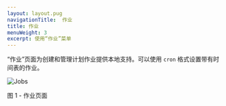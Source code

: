 ```yaml
---
layout: layout.pug
navigationTitle:  作业
title: 作业
menuWeight: 3
excerpt: 使用“作业”菜单
---
```


“作业”页面为创建和管理计划作业提供本地支持。可以使用 `cron` 格式设置带有时间表的作业。

![Jobs](/mesosphere/dcos/cn/1.13/img/GUI-Jobs-Jobs_Table-1_12.png)

图 1 - 作业页面
